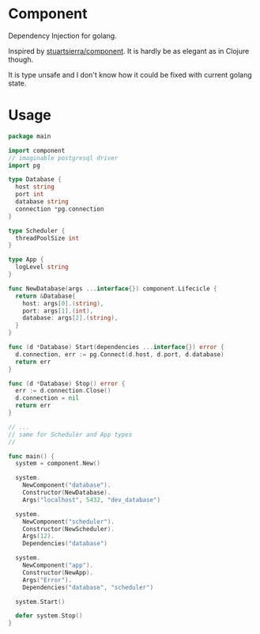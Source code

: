 # Component

Dependency Injection for golang.

Inspired by [stuartsierra/component](https://github.com/stuartsierra/component).
It is hardly be as elegant as in Clojure though.

It is type unsafe and I don't know how it could be fixed with current golang state.

# Usage

```go
package main

import component
// imaginable postgresql driver
import pg

type Database {
  host string
  port int
  database string
  connection *pg.connection
}

type Scheduler {
  threadPoolSize int
}

type App {
  logLevel string
}

func NewDatabase(args ...interface{}) component.Lifecicle {
  return &Database{
    host: args[0].(string),
    port: args[1].(int),
    database: args[2].(string),
  }
}

func (d *Database) Start(dependencies ...interface{}) error {
  d.connection, err := pg.Connect(d.host, d.port, d.database)
  return err
}

func (d *Database) Stop() error {
  err := d.connection.Close()
  d.connection = nil
  return err
}

// ...
// same for Scheduler and App types
//

func main() {
  system = component.New()

  system.
    NewComponent("database").
    Constructor(NewDatabase).
    Args("localhost", 5432, "dev_database")

  system.
    NewComponent("scheduler").
    Constructor(NewScheduler).
    Args(12).
    Dependencies("database")

  system.
    NewComponent("app").
    Constructor(NewApp).
    Args("Error").
    Dependencies("database", "scheduler")

  system.Start()

  defer system.Stop()
}
```

